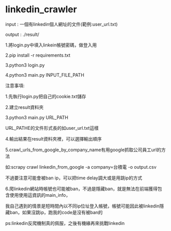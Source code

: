 # linkedin_crawler
input : 一個有linkedin個人網址的文件(範例:user_url.txt)

output : ./result/

1.將login.py中填入linkein帳號密碼，做登入用

2.pip install -r requirements.txt

3.python3 login.py

4.python3 main.py INPUT_FILE_PATH

注意事項:

1.先執行login.py把自己的cookie.txt儲存

2.建立result資料夾

3.python3 main.py URL_PATH

URL_PATHE的文件形式長的如user_url.txt這樣

4.輸出結果在result資料夾裡，可以選擇輸出順序

5.crawl_urls_from_google_by_company_name有用google抓取公司員工url的方法

  如:scrapy crawl linkedin_from_google -a company=台積電 -o output.csv

  不過要注意可能會被ban ip，可以把time delay調大或是用跳ip的方式

6.爬linkedin網站時帳號也可能被ban，不過是隱藏ban，就是無法在前端獲得包含使用使用這資訊的main_info，

我自己遇到的情景是短時間內以不同ip位址登入帳號，帳號可能因此被linkedin隱藏ban，如果沒跳ip，跑我的code是沒有被ban的

ps:linkedin反爬機制真的佩服，之後有機緣再來挑戰linkedin